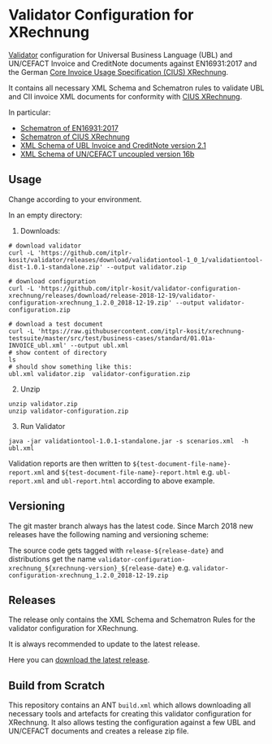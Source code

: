 # Validator Configuration for XRechnung

[Validator](https://github.com/itplr-kosit/validator) configuration for Universal Business Language (UBL) and UN/CEFACT Invoice and CreditNote documents against EN16931:2017 and the German [Core Invoice Usage Specification (CIUS) XRechnung](https://www.xoev.de/die_standards/xrechnung-14741).

It contains all necessary XML Schema and Schematron rules to validate UBL and CII invoice XML documents for conformity with [CIUS XRechnung](https://www.xoev.de/die_standards/xrechnung-14741).

In particular:

* [Schematron of EN16931:2017](https://github.com/CenPC434/validation)
* [Schematron of CIUS XRechnung](https://github.com/itplr-kosit/xrechnung-schematron/)
* [XML Schema of UBL Invoice and CreditNote version 2.1](http://docs.oasis-open.org/ubl/os-UBL-2.1/)
* [XML Schema of UN/CEFACT uncoupled version 16b](http://www.unece.org/cefact/xml_schemas/index.html)

## Usage

Change according to your environment.

In an empty directory:

1. Downloads:

```shell
# download validator
curl -L 'https://github.com/itplr-kosit/validator/releases/download/validationtool-1_0_1/validationtool-dist-1.0.1-standalone.zip' --output validator.zip

# download configuration
curl -L 'https://github.com/itplr-kosit/validator-configuration-xrechnung/releases/download/release-2018-12-19/validator-configuration-xrechnung_1.2.0_2018-12-19.zip' --output validator-configuration.zip

# download a test document
curl -L 'https://raw.githubusercontent.com/itplr-kosit/xrechnung-testsuite/master/src/test/business-cases/standard/01.01a-INVOICE_ubl.xml' --output ubl.xml
# show content of directory
ls
# should show something like this:
ubl.xml validator.zip  validator-configuration.zip
```

2. Unzip

```shell
unzip validator.zip
unzip validator-configuration.zip
```

3. Run Validator

```shell
java -jar validationtool-1.0.1-standalone.jar -s scenarios.xml  -h ubl.xml
```

Validation reports are then written to `${test-document-file-name}-report.xml` and `${test-document-file-name}-report.html` e.g. `ubl-report.xml` and `ubl-report.html` according to above example.

## Versioning

The git master branch always has the latest code. Since March 2018 new releases have the following naming and versioning scheme:

The source code gets tagged with `release-${release-date}` and distributions get the name `validator-configuration-xrechnung_${xrechnung-version}_${release-date}` e.g. `validator-configuration-xrechnung_1.2.0_2018-12-19.zip`

## Releases

The release only contains the XML Schema and Schematron Rules for the validator configuration for XRechnung.

It is always recommended to update to the latest release.

Here you can [download the latest release](https://github.com/itplr-kosit/validator-configuration-xrechnung/releases/latest).

## Build from Scratch

This repository contains an ANT `build.xml` which allows downloading all necessary tools and artefacts for creating this validator configuration for XRechnung. It also allows testing the configuration against a few UBL and UN/CEFACT documents and creates a release zip file.
